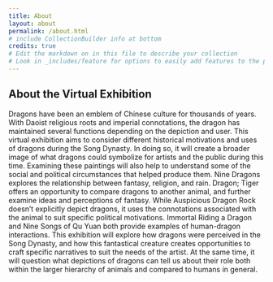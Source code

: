 ```yaml
---
title: About
layout: about
permalink: /about.html
# include CollectionBuilder info at bottom
credits: true
# Edit the markdown on in this file to describe your collection
# Look in _includes/feature for options to easily add features to the page
---
```


## About the Virtual Exhibition

Dragons have been an emblem of Chinese culture for thousands of years. With Daoist religious roots and imperial connotations, the dragon has maintained several functions depending on the depiction and user. This virtual exhibition aims to consider different historical motivations and uses of dragons during the Song Dynasty. In doing so, it will create a broader image of what dragons could symbolize for artists and the public during this time. Examining these paintings will also help to understand some of the social and political circumstances that helped produce them. 
Nine Dragons explores the relationship between fantasy, religion, and rain. Dragon; Tiger offers an opportunity to compare dragons to another animal, and further examine ideas and perceptions of fantasy. While Auspicious Dragon Rock doesn’t explicitly depict dragons, it uses the connotations associated with the animal to suit specific political motivations. Immortal Riding a Dragon and Nine Songs of Qu Yuan both provide examples of human-dragon interactions. 
This exhibition will explore how dragons were perceived in the Song Dynasty, and how this fantastical creature creates opportunities to craft specific narratives to suit the needs of the artist. At the same time, it will question what depictions of dragons can tell us about their role both within the larger hierarchy of animals and compared to humans in general.